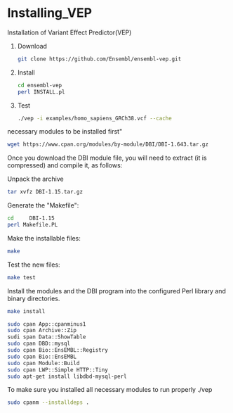 # Installing_VEP
Installation of Variant Effect Predictor(VEP) 

1. Download
   ```sh
   git clone https://github.com/Ensembl/ensembl-vep.git
   ```

2. Install
   ```sh
   cd ensembl-vep
   perl INSTALL.pl
   ```

3. Test
   ```sh
   ./vep -i examples/homo_sapiens_GRCh38.vcf --cache
   ```




necessary modules to be installed first"

```sh
wget https://www.cpan.org/modules/by-module/DBI/DBI-1.643.tar.gz
```

Once you download the DBI module file, you will need to extract (it is compressed) and compile it, as follows:

Unpack the archive
```sh
tar xvfz DBI-1.15.tar.gz
```
Generate the "Makefile":
```sh
cd     DBI-1.15
perl Makefile.PL
```
Make the installable files:
```sh
make
```
Test the new files:
```sh
make test
```
Install the modules and the DBI program into the configured Perl library and binary directories.
```sh
make install
```

```sh
sudo cpan App::cpanminus1
sudo cpan Archive::Zip
sudi span Data::ShowTable
sudo cpan DBD::mysql
sudo cpan Bio::EnsEMBL::Registry
sudo cpan Bio::EnsEMBL
sudo cpan Module::Build
sudo cpan LWP::Simple HTTP::Tiny
sudo apt-get install libdbd-mysql-perl
```

To make sure you installed all necessary modules to run properly ./vep
```sh
sudo cpanm --installdeps . 
```
